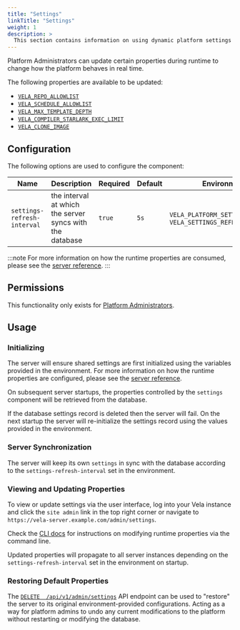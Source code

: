 ```yaml
---
title: "Settings"
linkTitle: "Settings"
weight: 1
description: >
  This section contains information on using dynamic platform settings for the Vela server.
---
```


Platform Administrators can update certain properties during runtime to change how the platform behaves in real time.

The following properties are available to be updated:

* [`VELA_REPO_ALLOWLIST`](/docs/installation/server/reference#vela_repo_allowlist)
* [`VELA_SCHEDULE_ALLOWLIST`](/docs/installation/server/reference#vela_schedule_allowlist)
* [`VELA_MAX_TEMPLATE_DEPTH`](/docs/installation/server/reference#vela_max_template_depth)
* [`VELA_COMPILER_STARLARK_EXEC_LIMIT`](/docs/installation/server/reference#vela_compiler_starlark_exec_limit)
* [`VELA_CLONE_IMAGE`](/docs/installation/server/reference#vela_clone_image)


## Configuration

The following options are used to configure the component:

| Name                        | Description                                              | Required | Default | Environment Variables                                                       |
| --------------------------- | -------------------------------------------------------- | -------- | ------- | --------------------------------------------------------------------------- |
| `settings-refresh-interval` | the interval at which the server syncs with the database | `true`   | `5s`    | `VELA_PLATFORM_SETTINGS_REFRESH_INTERVAL`, `VELA_SETTINGS_REFRESH_INTERVAL` |

:::note
For more information on how the runtime properties are consumed, please see the [server reference](/docs/reference/installation/server.md).
:::

## Permissions

This functionality only exists for [Platform Administrators](/docs/usage/roles.md).

## Usage

### Initializing

The server will ensure shared settings are first initialized using the variables provided in the environment. For more information on how the runtime properties are configured, please see the [server reference](/docs/reference/installation/server.md). 

On subsequent server startups, the properties controlled by the `settings` component will be retrieved from the database.

If the database settings record is deleted then the server will fail. On the next startup the server will re-initialize the settings record using the values provided in the environment.

### Server Synchronization

The server will keep its own `settings` in sync with the database according to the `settings-refresh-interval` set in the environment.

### Viewing and Updating Properties

To view or update settings via the user interface, log into your Vela instance and click the `site admin` link in the top right corner or navigate to `https://vela-server.example.com/admin/settings`.

Check the [CLI docs](/docs/reference/cli/settings) for instructions on modifying runtime properties via the command line.

Updated properties will propagate to all server instances depending on the `settings-refresh-interval` set in the environment on startup.

### Restoring Default Properties

The [`DELETE  /api/v1/admin/settings`](/docs/reference/api/admin/settings/restore) API endpoint can be used to "restore" the server to its original environment-provided configurations. Acting as a way for platform admins to undo any current modifications to the platform without restarting or modifying the database.
